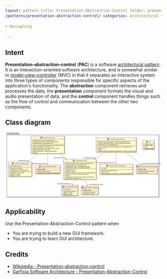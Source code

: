 ```yaml
---
layout: pattern title: Presentation-Abstraction-Control folder: presentation-abstraction-control permalink:
/patterns/presentation-abstraction-control/ categories: Architectural tags:

- Decoupling

---
```


## Intent

**Presentation–abstraction–control** (**PAC**) is a
software [architectural pattern](https://en.wikipedia.org/wiki/Architectural_pattern_(computer_science)). It is an
interaction-oriented software architecture, and is somewhat similar
to [model–view–controller](https://en.wikipedia.org/wiki/Model–view–controller) (MVC) in that it separates an
interactive system into three types of components responsible for specific aspects of the application's functionality.
The **abstraction** component retrieves and processes the data, the **presentation** component formats the visual and
audio presentation of data, and the **control** component handles things such as the flow of control and communication
between the other two components.

## Class diagram

![alt text](./etc/pac.png "Pac")

## Applicability

Use the Presentation-Abstraction-Control pattern when

* You are trying to build a new GUI framework.
* You are trying to learn GUI architecture.

## Credits

* [Wikipedia - Presentation-abstraction-control](https://en.wikipedia.org/wiki/Presentation%E2%80%93abstraction%E2%80%93control)
* [Garfixia Software Architecture - Presentation-Abstraction-Control](http://www.dossier-andreas.net/software_architecture/pac.html)
